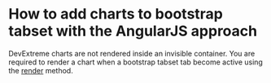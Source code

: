 # How to add charts to bootstrap tabset with the AngularJS approach


<p>DevExtreme charts are not rendered inside an invisible container. You are required to render a chart when a bootstrap tabset tab become active using the <a href="http://js.devexpress.com/Documentation/ApiReference/Data_Visualization_Widgets/dxChart/Methods/?version=14_2#renderrenderOptions">render</a> method.</p>

<br/>


